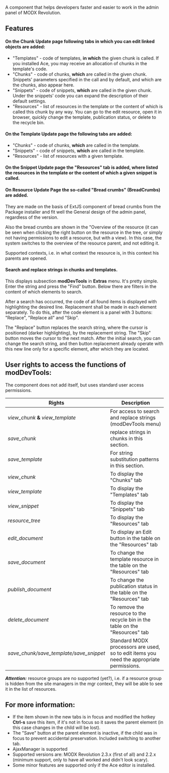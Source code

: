 A component that helps developers faster and easier to work in the admin panel of MODX Revolution.

## Features

#### On the Chunk Update page following tabs in which you can edit linked objects are added:
* "Templates" - code of templates, **in which** the given chunk is called. If you installed Ace, you may receive an allocation of chunks in the template's code.
* "Chunks" - code of chunks, **which** are called in the given chunk. Snippets' parameters specified in the call and by default, and which are the chunks, also appear here.
* "Snippets" - code of snippets, **which** are called in the given chunk. Under the snippets' code you can expand the description of their default settings.
* "Resources" - list of resources in the template or the content of which is called this chunk by any way. You can go to the edit resource, open it in browser, quickly change the template, publication status, or delete to the recycle bin.

#### On the Template Update page the following tabs are added:
* "Chunks" - code of chunks, **which** are called in the template.
* "Snippets" - code of snippets, **which** are called in the template.
* "Resources" - list of resources with a given template.

#### On the Snippet Update page the "Resources" tab is added, where listed the resources in the template or the content of which a given snippet is called.

#### On Resource Update Page the so-called "Bread crumbs" (BreadCrumbs) are added.
They are made on the basis of ExtJS component of bread crumbs from the Package installer and fit well the General design of the admin panel, regardless of the version.

Also the bread crumbs are shown in the "Overview of the resource (it can be seen when clicking the right button on the resource in the tree, or simply not having permissions to edit a resource, but with a view). In this case, the system switches to the overview of the resource parent, and not editing it.

Supported contexts, i.e. in what context the resource is, in this context his parents are opened.

#### Search and replace strings in chunks and templates.
This displays subsection **modDevTools** in **Extras** menu. It's pretty simple. Enter the string and press the "Find" button. Below there are filters in the content of which elements to search.

After a search has occurred, the code of all found items is displayed with highlighting the desired line. Replacement shall be made in each element separately. To do this, after the code element is a panel with 3 buttons: "Replace", "Replace all" and "Skip".

The "Replace" button replaces the search string, where the cursor is positioned (darker highlighting), by the replacement string. The "Skip" button moves the cursor to the next match. After the initial search, you can change the search string, and then button replacement already operate with this new line only for a specific element, after which they are located.

## User rights to access the functions of modDevTools:
The component does not add itself, but uses standard user access permissions.

Rights | Description
--------------------|-------------------------------------------------------------------------------
*view_chunk* **&** *view_template* | For access to search and replace strings (modDevTools menu)
*save_chunk* | replace strings in chunks in this section.
*save_template* | For string substitution patterns in this section.
*view_chunk* | To display the "Chunks" tab
*view_template* | To display the "Templates" tab
*view_snippet* | To display the "Snippets" tab
*resource_tree* | To display the "Resources" tab
*edit_document* | To display an Edit button in the table on the "Resources" tab
*save_document* | To change the template resource in the table on the "Resources" tab
*publish_document* | To change the publication status in the table on the "Resources" tab
*delete_document* | To remove the resource to the recycle bin in the table on the "Resources" tab
*save_chunk/save_template/save_snippet* | Standard MODX processors are used, so to edit items you need the appropriate permissions.

***Attention:*** resource groups are no supported (yet?), i.e. if a resource group is hidden from the site managers in the mgr context, they will be able to see it in the list of resources.

## For more information:

* If the item shown in the new tabs is in focus and modified the hotkey **Ctrl-s** save this item, if it's not in focus so it saves the parent element (in this case changes in the child will be lost).
* The "Save" button at the parent element is inactive, if the child was in focus to prevent accidental preservation. Included switching to another tab.
* AjaxManager is supported
* Supported versions are: MODX Revolution 2.3.x (first of all) and 2.2.x (minimum support, only to have all worked and didn't look scary).
* Some minor features are supported only if the Ace editor is installed.